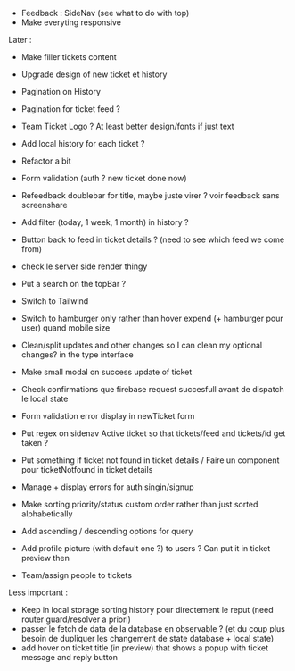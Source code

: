 - Feedback : SideNav (see what to do with top)
- Make everyting responsive

Later :
- Make filler tickets content
- Upgrade design of new ticket et history
-  Pagination on History
- Pagination for ticket feed ?
- Team Ticket Logo ? At least better design/fonts if just text
- Add local history for each ticket ?
- Refactor a bit
- Form validation (auth ? new ticket done now)
- Refeedback doublebar for title, maybe juste virer ? voir feedback sans screenshare
- Add filter (today, 1 week, 1 month) in history ?
- Button back to feed in ticket details ? (need to see which feed we come from)
- check le server side render thingy
- Put a search on the topBar ?
- Switch to Tailwind
- Switch to hamburger only rather than hover expend (+ hamburger pour user) quand mobile size
- Clean/split updates and other changes so I can clean my optional changes? in the type interface
- Make small modal on success update of ticket
- Check confirmations que firebase request succesfull avant de dispatch le local state
- Form validation error display in newTicket form
- Put regex on sidenav Active ticket so that tickets/feed and tickets/id get taken ?
- Put something if ticket not found in ticket details / Faire un component pour ticketNotfound in ticket details

- Manage + display errors for auth singin/signup
- Make sorting priority/status custom order rather than just sorted alphabetically
- Add ascending / descending options for query
- Add profile picture (with default one ?) to users ? Can put it in ticket preview then
- Team/assign people to tickets


Less important :
- Keep in local storage sorting history pour directement le reput (need router guard/resolver a priori)
- passer le fetch de data de la database en observable ? (et du coup plus besoin de dupliquer les changement de state database + local state)
- add hover on ticket title (in preview) that shows a popup with ticket message and reply button